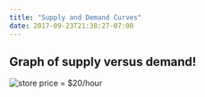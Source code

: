 ```yaml
---
title: "Supply and Demand Curves"
date: 2017-09-23T21:38:27-07:00
---
```


## Graph of supply versus demand!


![store price = $20/hour](https://drive.google.com/file/d/0BxB28Bi54rdXQ2tjeHBxb3V0REU/view?usp=sharing)






